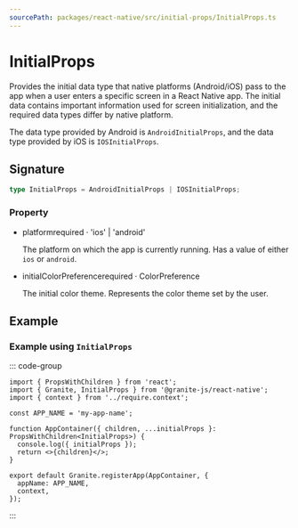 ```yaml
---
sourcePath: packages/react-native/src/initial-props/InitialProps.ts
---
```


# InitialProps

Provides the initial data type that native platforms (Android/iOS) pass to the app when a user enters a specific screen in a React Native app.
The initial data contains important information used for screen initialization, and the required data types differ by native platform.

The data type provided by Android is `AndroidInitialProps`, and the data type provided by iOS is `IOSInitialProps`.

## Signature

```typescript
type InitialProps = AndroidInitialProps | IOSInitialProps;
```

### Property

<ul class="post-parameters-ul">
  <li class="post-parameters-li post-parameters-li-root">
    <span class="post-parameters--name">platform</span><span class="post-parameters--required">required</span> · <span class="post-parameters--type">&#39;ios&#39; | &#39;android&#39;</span>
    <br />
    <p class="post-parameters--description">The platform on which the app is currently running. Has a value of either <code>ios</code> or <code>android</code>.</p>
  </li>
</ul>
<ul class="post-parameters-ul">
  <li class="post-parameters-li post-parameters-li-root">
    <span class="post-parameters--name">initialColorPreference</span><span class="post-parameters--required">required</span> · <span class="post-parameters--type">ColorPreference</span>
    <br />
    <p class="post-parameters--description">The initial color theme. Represents the color theme set by the user.</p>
  </li>
</ul>

## Example

### Example using `InitialProps`

::: code-group

```tsx [_app.tsx]
import { PropsWithChildren } from 'react';
import { Granite, InitialProps } from '@granite-js/react-native';
import { context } from '../require.context';

const APP_NAME = 'my-app-name';

function AppContainer({ children, ...initialProps }: PropsWithChildren<InitialProps>) {
  console.log({ initialProps });
  return <>{children}</>;
}

export default Granite.registerApp(AppContainer, {
  appName: APP_NAME,
  context,
});
```

:::
